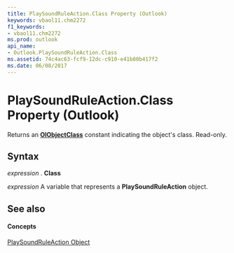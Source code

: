 ```yaml
---
title: PlaySoundRuleAction.Class Property (Outlook)
keywords: vbaol11.chm2272
f1_keywords:
- vbaol11.chm2272
ms.prod: outlook
api_name:
- Outlook.PlaySoundRuleAction.Class
ms.assetid: 74c4ac63-fcf9-12dc-c910-e41b80b417f2
ms.date: 06/08/2017
---
```



# PlaySoundRuleAction.Class Property (Outlook)

Returns an **[OlObjectClass](olobjectclass-enumeration-outlook.md)** constant indicating the object's class. Read-only.


## Syntax

 _expression_ . **Class**

 _expression_ A variable that represents a **PlaySoundRuleAction** object.


## See also


#### Concepts


[PlaySoundRuleAction Object](playsoundruleaction-object-outlook.md)


